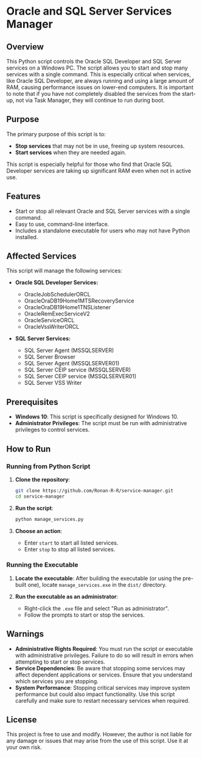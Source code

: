 # Oracle and SQL Server Services Manager

## Overview

This Python script controls the Oracle SQL Developer and SQL Server services on a Windows PC. The script allows you to start and stop many services with a single command. This is especially critical when services, like Oracle SQL Developer, are always running and using a large amount of RAM, causing performance issues on lower-end computers. It is important to note that if you have not completely disabled the services from the start-up, not via Task Manager, they will continue to run during boot.

## Purpose

The primary purpose of this script is to:
- **Stop services** that may not be in use, freeing up system resources.
- **Start services** when they are needed again.

This script is especially helpful for those who find that Oracle SQL Developer services are taking up significant RAM even when not in active use.

## Features

- Start or stop all relevant Oracle and SQL Server services with a single command.
- Easy to use, command-line interface.
- Includes a standalone executable for users who may not have Python installed.

## Affected Services

This script will manage the following services:

- **Oracle SQL Developer Services:**
  - OracleJobSchedulerORCL
  - OracleOraDB19Home1MTSRecoveryService
  - OracleOraDB19Home1TNSListener
  - OracleRemExecServiceV2
  - OracleServiceORCL
  - OracleVssWriterORCL

- **SQL Server Services:**
  - SQL Server Agent (MSSQLSERVER)
  - SQL Server Browser
  - SQL Server Agent (MSSQLSERVER01)
  - SQL Server CEIP service (MSSQLSERVER)
  - SQL Server CEIP service (MSSQLSERVER01)
  - SQL Server VSS Writer

## Prerequisites

- **Windows 10**: This script is specifically designed for Windows 10.
- **Administrator Privileges**: The script must be run with administrative privileges to control services.

## How to Run

### Running from Python Script

1. **Clone the repository**:
    ```bash
    git clone https://github.com/Ronan-R-R/service-manager.git
    cd service-manager
    ```

2. **Run the script**:
    ```bash
    python manage_services.py
    ```

3. **Choose an action**:
    - Enter `start` to start all listed services.
    - Enter `stop` to stop all listed services.

### Running the Executable

1. **Locate the executable**:
    After building the executable (or using the pre-built one), locate `manage_services.exe` in the `dist/` directory.

2. **Run the executable as an administrator**:
    - Right-click the `.exe` file and select "Run as administrator".
    - Follow the prompts to start or stop the services.

## Warnings

- **Administrative Rights Required**: You must run the script or executable with administrative privileges. Failure to do so will result in errors when attempting to start or stop services.
- **Service Dependencies**: Be aware that stopping some services may affect dependent applications or services. Ensure that you understand which services you are stopping.
- **System Performance**: Stopping critical services may improve system performance but could also impact functionality. Use this script carefully and make sure to restart necessary services when required.

## License

This project is free to use and modify. However, the author is not liable for any damage or issues that may arise from the use of this script. Use it at your own risk.
